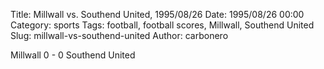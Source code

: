 Title: Millwall vs. Southend United, 1995/08/26
Date: 1995/08/26 00:00
Category: sports
Tags: football, football scores, Millwall, Southend United
Slug: millwall-vs-southend-united
Author: carbonero


Millwall 0 - 0 Southend United
